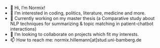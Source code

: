 - 👋 Hi, I’m Normix!
- 👀 I’m interested in coding, politics, literature, medicine and more.
- 🌱 Currently working on my master thesis (a Comparative study about NLP techniques for summarizing & topic matching in patient-chatbot interactions)
- 💞️ I’m looking to collaborate on projects which fit my interests.
- 📫 How to reach me: normix.hillemann[at]stud.uni-bamberg.de 

<!---
nhillemann/nhillemann is a ✨ special ✨ repository because its `README.md` (this file) appears on your GitHub profile.
You can click the Preview link to take a look at your changes.
--->
